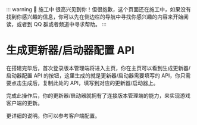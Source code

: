 ::: warning 🚧 施工中
很高兴见到你！但很抱歉，这个页面还在施工中，如果没有找到你感兴趣的信息，你可以先在侧边栏的导航中寻找你感兴趣的内容来开始阅读，或者到 QQ 群或者频道中寻求帮助。
:::

# 生成更新器/启动器配置 API

在搭建完毕后，首次登录版本管理端将进入主页，你在主页可以看到生成更新器/启动器配置 API 的按钮，这里生成的就是更新器/启动器需要填写的 API，你只需要点击生成后，复制此处的 API，填写到对应的更新器/启动器上。

完成此操作后，你的更新器/启动器就拥有了连接版本管理端的能力，来实现游戏客户端的更新。

更详细的说明。你可以参考客户端配置。